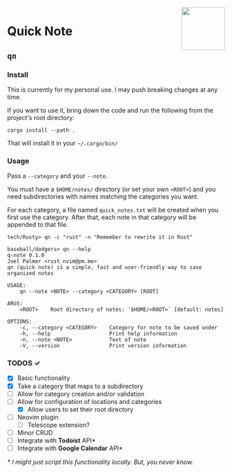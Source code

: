 <img align="right" width="100" height="100" src="https://user-images.githubusercontent.com/8049061/155224899-71324823-4cc0-431a-90e5-63e3c51af05f.png">

# Quick Note
## `qn`
### Install

This is currently for my personal use. I may push breaking changes at any time.

If you want to use it, bring down the code and run the following from the project's root directory:

`cargo install --path .`

That will install it in your `~/.cargo/bin/`

### Usage

Pass a `--category` and your `--note`.

You must have a `$HOME/notes/` directory (or set your own `<ROOT>`) and you need subdirectories with names matching the categories you want.

For each category, a file named `quick_notes.txt` will be created when you first use the category. After that, each note in that category will be appended to that file.

````console
tech/Rusty> qn -c "rust" -n "Remember to rewrite it in Rust"
````

````console
baseball/dodgers> qn --help
q-note 0.1.0
Joel Palmer <rust_nvim@pm.me>
qn (quick note) is a simple, fast and user-friendly way to save organized notes

USAGE:
    qn --note <NOTE> --category <CATEGORY> [ROOT]

ARGS:
    <ROOT>    Root directory of notes: `$HOME/<ROOT>` [default: notes]

OPTIONS:
    -c, --category <CATEGORY>    Category for note to be saved under
    -h, --help                   Print help information
    -n, --note <NOTE>            Text of note
    -V, --version                Print version information
````

### TODOS ✓
- [x] Basic functionality
- [x] Take a category that maps to a subdirectory
- [ ] Allow for category creation and/or validation
- [ ] Allow for configuration of locations and categories
	- [x] Allow users to set their root directory
- [ ] Neovim plugin
  - [ ] Telescope extension?
- [ ] Minor CRUD
- [ ] Integrate with **Todoist** API*
- [ ] Integrate with **Google Calendar** API*

_* I might just script this functionality locally. But, you never know._

